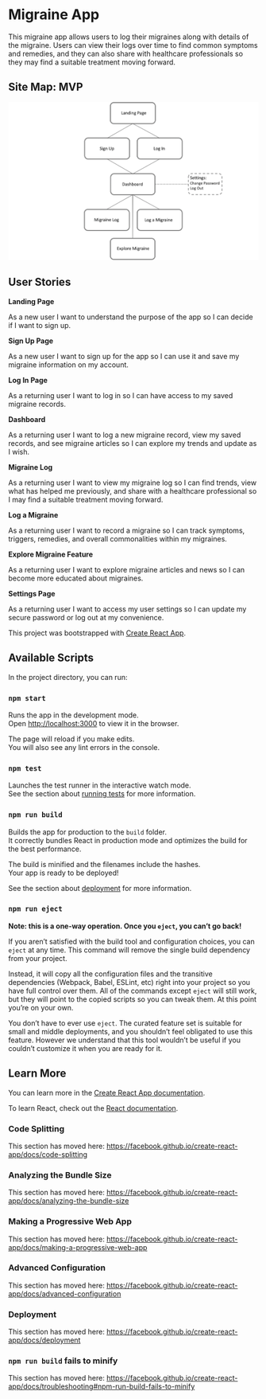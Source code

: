 # Migraine App

This migraine app allows users to log their migraines along with details of the migraine. Users can view their logs over time to find common symptoms and remedies, and they can also share with healthcare professionals so they may find a suitable treatment moving forward.

<!-- ## Working Prototype -->
<!-- Link will go here -->

## Site Map: MVP

<img src="./screenshots/site-map.png" alt="site map">

## User Stories

**Landing Page**

As a new user I want to understand the purpose of the app so I can decide if I want to sign up.

**Sign Up Page**

As a new user I want to sign up for the app so I can use it and save my migraine information on my account.

**Log In Page**

As a returning user I want to log in so I can have access to my saved migraine records.

**Dashboard**

As a returning user I want to log a new migraine record, view my saved records, and see migraine articles so I can explore my trends and update as I wish.

**Migraine Log**

As a returning user I want to view my migraine log so I can find trends, view what has helped me previously, and share with a healthcare professional so I may find a suitable treatment moving forward.

**Log a Migraine**

As a returning user I want to record a migraine so I can track symptoms, triggers, remedies, and overall commonalities within my migraines.

**Explore Migraine Feature**

As a returning user I want to explore migraine articles and news so I can become more educated about migraines.

**Settings Page**

As a returning user I want to access my user settings so I can update my secure password or log out at my convenience.


This project was bootstrapped with [Create React App](https://github.com/facebook/create-react-app).

## Available Scripts

In the project directory, you can run:

### `npm start`

Runs the app in the development mode.<br />
Open [http://localhost:3000](http://localhost:3000) to view it in the browser.

The page will reload if you make edits.<br />
You will also see any lint errors in the console.

### `npm test`

Launches the test runner in the interactive watch mode.<br />
See the section about [running tests](https://facebook.github.io/create-react-app/docs/running-tests) for more information.

### `npm run build`

Builds the app for production to the `build` folder.<br />
It correctly bundles React in production mode and optimizes the build for the best performance.

The build is minified and the filenames include the hashes.<br />
Your app is ready to be deployed!

See the section about [deployment](https://facebook.github.io/create-react-app/docs/deployment) for more information.

### `npm run eject`

**Note: this is a one-way operation. Once you `eject`, you can’t go back!**

If you aren’t satisfied with the build tool and configuration choices, you can `eject` at any time. This command will remove the single build dependency from your project.

Instead, it will copy all the configuration files and the transitive dependencies (Webpack, Babel, ESLint, etc) right into your project so you have full control over them. All of the commands except `eject` will still work, but they will point to the copied scripts so you can tweak them. At this point you’re on your own.

You don’t have to ever use `eject`. The curated feature set is suitable for small and middle deployments, and you shouldn’t feel obligated to use this feature. However we understand that this tool wouldn’t be useful if you couldn’t customize it when you are ready for it.

## Learn More

You can learn more in the [Create React App documentation](https://facebook.github.io/create-react-app/docs/getting-started).

To learn React, check out the [React documentation](https://reactjs.org/).

### Code Splitting

This section has moved here: https://facebook.github.io/create-react-app/docs/code-splitting

### Analyzing the Bundle Size

This section has moved here: https://facebook.github.io/create-react-app/docs/analyzing-the-bundle-size

### Making a Progressive Web App

This section has moved here: https://facebook.github.io/create-react-app/docs/making-a-progressive-web-app

### Advanced Configuration

This section has moved here: https://facebook.github.io/create-react-app/docs/advanced-configuration

### Deployment

This section has moved here: https://facebook.github.io/create-react-app/docs/deployment

### `npm run build` fails to minify

This section has moved here: https://facebook.github.io/create-react-app/docs/troubleshooting#npm-run-build-fails-to-minify
